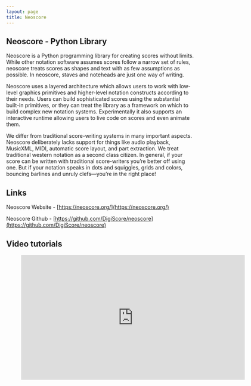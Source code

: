 ```yaml
---
layout: page
title: Neoscore
---
```


## Neoscore - Python Library

Neoscore is a Python programming library for creating scores without limits. While other notation software assumes scores follow a narrow set of rules, neoscore treats scores as shapes and text with as few assumptions as possible. In neoscore, staves and noteheads are just one way of writing.

Neoscore uses a layered architecture which allows users to work with low-level graphics primitives and higher-level notation constructs according to their needs. Users can build sophisticated scores using the substantial built-in primitives, or they can treat the library as a framework on which to build complex new notation systems. Experimentally it also supports an interactive runtime allowing users to live code on scores and even animate them.

We differ from traditional score-writing systems in many important aspects. Neoscore deliberately lacks support for things like audio playback, MusicXML, MIDI, automatic score layout, and part extraction. We treat traditional western notation as a second class citizen. In general, if your score can be written with traditional score-writers you’re better off using one. But if your notation speaks in dots and squiggles, grids and colors, bouncing barlines and unruly clefs—you’re in the right place!


## Links

Neoscore Website - [https://neoscore.org/](https://neoscore.org/)

Neoscore Github - [https://github.com/DigiScore/neoscore](https://github.com/DigiScore/neoscore)


## Video tutorials

<figure class="wp-block-embed is-type-video is-provider-youtube wp-block-embed-youtube wp-embed-aspect-16-9 wp-has-aspect-ratio"><div class="wp-block-embed__wrapper">
<div class="nv-iframe-embed"><iframe loading="lazy" title="neoscore core getting started" width="600" height="335" src="https://www.youtube.com/embed/6BfT2C-Htk4?feature=oembed" frameborder="0" allow="accelerometer; autoplay; clipboard-write; encrypted-media; gyroscope; picture-in-picture" allowfullscreen></iframe></div>
</div></figure>




